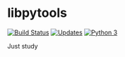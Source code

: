 # libpytools

[![Build Status](https://travis-ci.org/learning-ccenter/libpytools.svg?branch=master)](https://travis-ci.org/learning-ccenter/libpytools) 
[![Updates](https://pyup.io/repos/github/learning-ccenter/libpytools/shield.svg)](https://pyup.io/repos/github/learning-ccenter/libpytools/) 
[![Python 3](https://pyup.io/repos/github/learning-ccenter/libpytools/python-3-shield.svg)](https://pyup.io/repos/github/learning-ccenter/libpytools/)


Just study